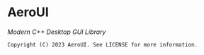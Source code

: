# AeroUI

*Modern C++ Desktop GUI Library*

`Copyright (C) 2023 AeroUI. See LICENSE for more information.`